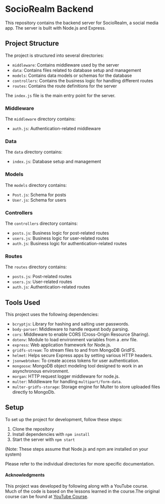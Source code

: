 # SocioRealm Backend

This repository contains the backend server for SocioRealm, a social media app. The server is built with Node.js and Express.

## Project Structure

The project is structured into several directories:

- `middleware`: Contains middleware used by the server
- `data`: Contains files related to database setup and management
- `models`: Contains data models or schemas for the database
- `controllers`: Contains the business logic for handling different routes
- `routes`: Contains the route definitions for the server

The `index.js` file is the main entry point for the server.

### Middleware

The `middleware` directory contains:

- `auth.js`: Authentication-related middleware

### Data

The `data` directory contains:

- `index.js`: Database setup and management

### Models

The `models` directory contains:

- `Post.js`: Schema for posts
- `User.js`: Schema for users

### Controllers

The `controllers` directory contains:

- `posts.js`: Business logic for post-related routes
- `users.js`: Business logic for user-related routes
- `auth.js`: Business logic for authentication-related routes

### Routes

The `routes` directory contains:

- `posts.js`: Post-related routes
- `users.js`: User-related routes
- `auth.js`: Authentication-related routes

## Tools Used

This project uses the following dependencies:

- `bcryptjs`: Library for hashing and salting user passwords.
- `body-parser`: Middleware to handle request body parsing.
- `cors`: Middleware to enable CORS (Cross-Origin Resource Sharing).
- `dotenv`: Module to load environment variables from a .env file.
- `express`: Web application framework for Node.js.
- `gridfs-stream`: To stream files to and from MongoDB GridFS.
- `helmet`: Helps secure Express apps by setting various HTTP headers.
- `jsonwebtoken`: To create access tokens for user authentication.
- `mongoose`: MongoDB object modeling tool designed to work in an asynchronous environment.
- `morgan`: HTTP request logger middleware for node.js.
- `multer`: Middleware for handling `multipart/form-data`.
- `multer-gridfs-storage`: Storage engine for Multer to store uploaded files directly to MongoDb.

## Setup

To set up the project for development, follow these steps:

1. Clone the repository
2. Install dependencies with `npm install`
3. Start the server with `npm start`

(Note: These steps assume that Node.js and npm are installed on your system)

Please refer to the individual directories for more specific documentation.



#### Acknowledgments

This project was developed by following along with a YouTube course. Much of the code is based on the lessons learned in the course.The original course can be found at [YouTube Course](https://www.youtube.com/watch?v=K8YELRmUb5o).


